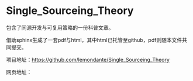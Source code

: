 # Single_Sourceing_Theory

包含了同源开发与可复用策略的一份科普文章。

借助sphinx生成了一套pdf与html，其中html已托管至github，pdf则随本文件共同提交。

项目地址：https://github.com/lemondante/Single_Sourceing_Theory

网页地址：

